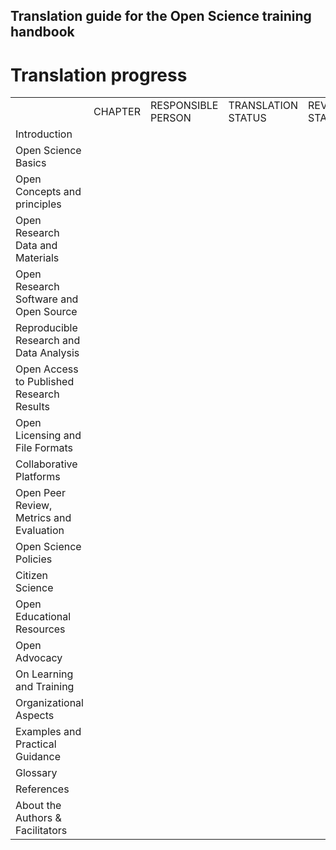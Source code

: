 ## Translation guide for the Open Science training handbook

# Translation progress

<table>
  <tr>
    <td></td>
    <td>CHAPTER</td>
    <td>RESPONSIBLE PERSON</td>
    <td>TRANSLATION STATUS</td>
    <td>REVIEW STATUS</td>
  </tr>
  <tr>
    <td>Introduction</td>
    <td></td>
    <td></td>
    <td></td>
    <td></td>
  </tr>
  <tr>
    <td>Open Science Basics</td>
    <td></td>
    <td></td>
    <td></td>
    <td></td>
  </tr>
  <tr>
    <td>Open Concepts and principles</td>
    <td></td>
    <td></td>
    <td></td>
    <td></td>
  </tr>
  <tr>
    <td>Open Research Data and Materials</td>
    <td></td>
    <td></td>
    <td></td>
    <td></td>
  </tr>
  <tr>
    <td>Open Research Software and Open Source</td>
    <td></td>
    <td></td>
    <td></td>
    <td></td>
  </tr>
  <tr>
    <td>Reproducible Research and Data Analysis</td>
    <td></td>
    <td></td>
    <td></td>
    <td></td>
  </tr>
  <tr>
    <td>Open Access to Published Research Results</td>
    <td></td>
    <td></td>
    <td></td>
    <td></td>
  </tr>
  <tr>
    <td>Open Licensing and File Formats</td>
    <td></td>
    <td></td>
    <td></td>
    <td></td>
  </tr>
  <tr>
    <td>Collaborative Platforms</td>
    <td></td>
    <td></td>
    <td></td>
    <td></td>
  </tr>
  <tr>
    <td>Open Peer Review, Metrics and Evaluation</td>
    <td></td>
    <td></td>
    <td></td>
    <td></td>
  </tr>
  <tr>
    <td>Open Science Policies</td>
    <td></td>
    <td></td>
    <td></td>
    <td></td>
  </tr>
  <tr>
    <td>Citizen Science</td>
    <td></td>
    <td></td>
    <td></td>
    <td></td>
  </tr>
  <tr>
    <td>Open Educational Resources</td>
    <td></td>
    <td></td>
    <td></td>
    <td></td>
  </tr>
  <tr>
    <td>Open Advocacy</td>
    <td></td>
    <td></td>
    <td></td>
    <td></td>
  </tr>
  <tr>
    <td>On Learning and Training</td>
    <td></td>
    <td></td>
    <td></td>
    <td></td>
  </tr>
  <tr>
    <td>Organizational Aspects</td>
    <td></td>
    <td></td>
    <td></td>
    <td></td>
  </tr>
  <tr>
    <td>Examples and Practical Guidance</td>
    <td></td>
    <td></td>
    <td></td>
    <td></td>
  </tr>
  <tr>
    <td>Glossary</td>
    <td></td>
    <td></td>
    <td></td>
    <td></td>
  </tr>
  <tr>
    <td>References</td>
    <td></td>
    <td></td>
    <td></td>
    <td></td>
  </tr>
  <tr>
    <td>About the Authors & Facilitators</td>
    <td></td>
    <td></td>
    <td></td>
    <td></td>
  </tr>

</table>
